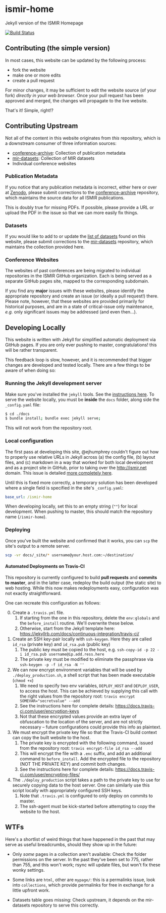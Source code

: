 # ismir-home

Jekyll version of the ISMIR Homepage

[![Build Status](https://travis-ci.com/ismir/ismir-home.svg?branch=master)](https://travis-ci.com/ismir/ismir-home)

## Contributing (the simple version)

In most cases, this website can be updated by the following process:

* fork the website
* make one or more edits
* create a pull request

For minor changes, it may be sufficient to edit the website source (of your fork) *directly in your web browser*. Once your pull request has been approved and merged, the changes will propagate to the live website.

That's it! Simple, right!?


## Contributing Upstream

Not all of the content in this website originates from *this* repository, which is a downstream consumer of three information sources:

- [conference-archive](http://github.com/ismir/conference-archive): Collection of publication metadata
- [mir-datasets](http://github.com/ismir/mir-datasets): Collection of MIR datasets
- Individual conference websites


### Publication Metadata

If you notice that any publication metadata is incorrect, either here or over at [Zenodo](http://zenodo.org), please submit corrections to the [conference-archive](http://github.com/ismir/conference-archive) repository, which maintains the source data for all ISMIR publications.

This is doubly true for missing PDFs. If possible, please provide a URL or upload the PDF in the issue so that we can more easily fix things.


### Datasets

If you would like to add to or update the [list of datasets](http://ismir.net/resources/datasets/) found on this website, please submit corrections to the [mir-datasets](http://github.com/ismir/mir-datasets) repository, which maintains the collection provided here.


### Conference Websites

The websites of past conferences are being migrated to individual repositories in the ISMIR GitHub organization. Each is being served as a separate GitHub pages site, mapped to the corresponding subdomain.

If you find any **major** issues with these websites, please identify the appropriate repository and create an issue (or ideally a pull request!) there. Please note, however, that these websites are provided primarily for historical purposes, and are in a state of critical-issue only maintenance, *e.g.* only significant issues may be addressed (and even then...).


## Developing Locally

This website is written with Jekyll for simplified automatic deployment via GitHub pages. If you are only ever pushing to master, congratulations! this will be rather transparent.

This feedback loop is slow, however, and it is recommended that bigger changes are developed and tested locally. There are a few things to be aware of when doing so:

### Running the Jekyll development server

Make sure you've installed the `jekyll` tools. See the [instructions here](). To serve the website locally, you must be **inside** the `docs` folder, along side the `_config.yaml` file:

```bash
$ cd ./docs
$ bundle install; bundle exec jekyll serve;
```

This will not work from the repository root.


### Local configuration

The first pass at developing this site, @ejhumphrey couldn't figure out how to properly use relative URLs in Jekyll across (a) the config file, (b) layout files, and (c) markdown in a way that worked for both local development and as a project site in GitHub, prior to taking over the http://ismir.net domain. This issue is detailed [more completely here](http://github.com/ismir/ismir-home/issues/??).

Until this is fixed more correctly, a temporary solution has been developed where a single field is specified in the site's `_config.yaml`:

```yaml
base_url: /ismir-home
```

When developing locally, set this to an empty string (`""`) for local development. When pushing to master, this should match the repository name (`/ismir-home`).


### Deploying

Once you've built the website and confirmed that it works, you can `scp` the site's output to a remote server.

```bash
scp -vr docs/_site/* username@your.host.com:~/destination/
```

#### Automated Deployments on Travis-CI

This repository is currently configured to build **pull requests** and **commits to master**, and in the latter case, redeploy the build output (the static site) to web hosting. While this now makes redeployments easy, configuration was not exactly straightforward.

One can recreate this configuration as follows:

0. Create a `.travis.yml` file.
    1. If starting from the one in this repository, delete the `env:globals` and the `before_install` routine. We'll overwrite these below.
    2. Otherwise, start from the Jekyll template here: https://jekyllrb.com/docs/continuous-integration/travis-ci/
1. Create an SSH key-pair locally with `ssh-keygen`. Here they are called `id_rsa` (private key) and `id_rsa.pub` (public key)
    1. The public key must be copied to the host, e.g. `ssh-copy-id -p 22 -i id_rsa.pub username@ip.add.ress.here`
    2. The private key must be modified to eliminate the passphrase via `ssh-keygen -p -f id_rsa -N ''`
2. We can now encrypt environment variables that will be used by `./deploy_production.sh`, a shell script that has been made executable (`chmod +x`)
    1. We need to specify two env variables, `DEPLOY_HOST` and `DEPLOY_USER`, to access the host. This can be achieved by supplying this call with the right values from the repository root: `travis encrypt SOMEVAR="secretvalue" --add`
    2. See the instructions here for complete details: https://docs.travis-ci.com/user/encryption-keys
    3. Not that these encrypted values provide an extra layer of obfuscation to the location of the server, and are not strictly necessary – future configurations could provide this info as plaintext.
3. We must encrypt the private key file so that the Travis-CI build context can copy the built website to the host.
    1. The private key is encrypted with the following command, issued from the repository root: `travis encrypt-file id_rsa --add`
    2. This will encrypt the file with a `.enc` suffix, and add an additional command to `before_install`. Add the encrypted file to the repository (NOT THE PRIVATE KEY) and commit both changes.
    3. See the instructions here for complete details: https://docs.travis-ci.com/user/encrypting-files/
4. The `./deploy_production` script takes a path to the private key to use for securely copying data to the host server. One can similarly use this script locally with appropriately configured SSH keys.
    1. Note that `.travis.yml` is configured to only deploy on commits to master.
    2. The ssh-agent must be kick-started before attempting to copy the website to the host.

## WTFs

Here's a shortlist of weird things that have happened in the past that may serve as useful breadcrumbs, should they show up in the future:

* Only _some_ pages in a collection aren't available: Check the folder permissions on the server. In the past they've been set to 775, rather than 755, and this won't work; rsync will update files, but won't fix these wonky settings.

* Some links are `html`, other are `mypage/`: this is a permalinks issue, look into `collections`, which provide permalinks for free in exchange for a little upfront work. 

* Datasets table goes missing: Check upstream, it depends on the mir-datasets repository to serve this correctly.